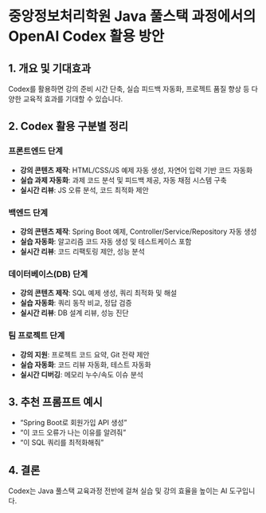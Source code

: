 
# 중앙정보처리학원 Java 풀스택 과정에서의 OpenAI Codex 활용 방안

## 1. 개요 및 기대효과
Codex를 활용하면 강의 준비 시간 단축, 실습 피드백 자동화, 프로젝트 품질 향상 등 다양한 교육적 효과를 기대할 수 있습니다.

## 2. Codex 활용 구분별 정리

### 프론트엔드 단계
- **강의 콘텐츠 제작**: HTML/CSS/JS 예제 자동 생성, 자연어 입력 기반 코드 자동화
- **실습 과제 자동화**: 과제 코드 분석 및 피드백 제공, 자동 채점 시스템 구축
- **실시간 리뷰**: JS 오류 분석, 코드 최적화 제안

### 백엔드 단계
- **강의 콘텐츠 제작**: Spring Boot 예제, Controller/Service/Repository 자동 생성
- **실습 자동화**: 알고리즘 코드 자동 생성 및 테스트케이스 포함
- **실시간 리뷰**: 코드 리팩토링 제안, 성능 분석

### 데이터베이스(DB) 단계
- **강의 콘텐츠 제작**: SQL 예제 생성, 쿼리 최적화 및 해설
- **실습 자동화**: 쿼리 동작 비교, 정답 검증
- **실시간 리뷰**: DB 설계 리뷰, 성능 진단

### 팀 프로젝트 단계
- **강의 지원**: 프로젝트 코드 요약, Git 전략 제안
- **실습 자동화**: 코드 리뷰 자동화, 테스트 자동화
- **실시간 디버깅**: 메모리 누수/속도 이슈 분석

## 3. 추천 프롬프트 예시
- “Spring Boot로 회원가입 API 생성”
- “이 코드 오류가 나는 이유를 알려줘”
- “이 SQL 쿼리를 최적화해줘”

## 4. 결론
Codex는 Java 풀스택 교육과정 전반에 걸쳐 실습 및 강의 효율을 높이는 AI 도구입니다.
